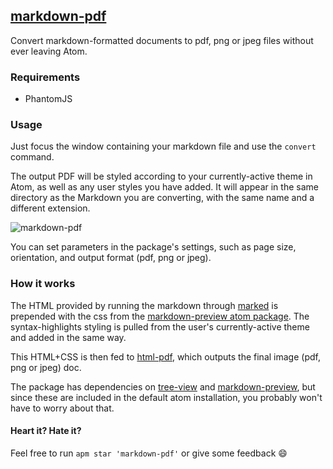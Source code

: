 ## [markdown-pdf](https://atom.io/packages/markdown-pdf)

Convert markdown-formatted documents to pdf, png or jpeg files without ever leaving Atom.

### Requirements

- PhantomJS 

### Usage
Just focus the window containing your markdown file and use the `convert` command.

The output PDF will be styled according to your currently-active theme in Atom, as well as any user styles you have added. It will appear in the same directory as the Markdown you are converting, with the same name and a different extension.

![markdown-pdf](https://raw.githubusercontent.com/travs/markdown-pdf/master/assets/testpdf.png)

You can set parameters in the package's settings, such as page size, orientation, and output format (pdf, png or jpeg).

### How it works

The HTML provided by running the markdown through [marked](https://www.npmjs.org/package/marked) is prepended with the css from the [markdown-preview atom package](https://github.com/atom/markdown-preview). The syntax-highlights styling is pulled from the user's currently-active theme and added in the same way.

This HTML+CSS is then fed to [html-pdf](https://www.npmjs.org/package/html-pdf), which outputs the final image (pdf, png or jpeg) doc.

The package has dependencies on [tree-view](https://github.com/atom/tree-view) and [markdown-preview](https://github.com/atom/markdown-preview), but since these are included in the default atom installation, you probably won't have to worry about that.

#### Heart it? Hate it?
Feel free to run `apm star 'markdown-pdf'` or give some feedback :smile:
